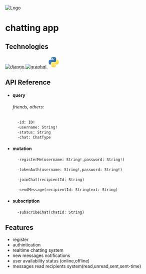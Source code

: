 
![Logo](https://abdelwahab-hamada.github.io/chatta-app/logo192.png)


# chatting app
<!-- #### 🔗 [**Chatta fullstack app link**](https://abdelwahab-hamada.github.io/chatta-app/) -->
## Technologies 
<p align="left"> <a href="https://www.djangoproject.com/" target="_blank" rel="noreferrer"> <img src="https://cdn.worldvectorlogo.com/logos/django.svg" alt="django" width="40" height="40"/> </a>  <a href="https://graphql.org" target="_blank" rel="noreferrer"> <img src="https://www.vectorlogo.zone/logos/graphql/graphql-icon.svg" alt="graphql" width="40" height="40"/> </a> <a href="https://www.python.org" target="_blank" rel="noreferrer"> <img src="https://raw.githubusercontent.com/devicons/devicon/master/icons/python/python-original.svg" alt="python" width="40" height="40"/> </a>   </p>

## API Reference 

- #### **query**
   ###### friends, others:
        -id: ID!
        -username: String!
        -status: String
        -chat: ChatType

 
- #### **mutation**
        -registerMe(username: String!,password: String!)

        -tokenAuth(username: String!,password: String!)

        -joinChat(recipientId: String)

        -sendMessage(recipientId: Stringtext: String)

- #### **subscription**
        -subscribeChat(chatId: String)


## Features

- register
- authintication
- realtime chatting system
- new messages notifications
- user availability status (online,offline)
- messages read recipients system(read,unread,sent,sent-time)

